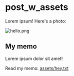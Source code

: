 <!----collated-by-writhub--- -->

<!---writhub-collated-page examples/assets_simple/000-hello.md -->
# post_w_assets

Lorem ipsum! Here's a photo:

<img src="assets/images/hello.png" alt="hello.png">


## My memo

Lorem ipsum dolor sit amet!

Read my memo: [assets/hey.txt](assets/hey.txt)


<!---/writhub-collated-page examples/assets_simple/000-hello.md -->


